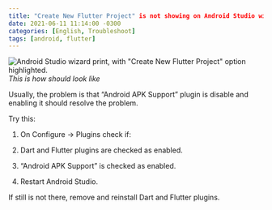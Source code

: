 ```yaml
---
title: "Create New Flutter Project" is not showing on Android Studio wizard
date: 2021-06-11 11:14:00 -0300
categories: [English, Troubleshoot]
tags: [android, flutter]
---
```


![Android Studio wizard print, with "Create New Flutter Project" option highlighted.](/posts/2021-06-11-01.png)
_This is how should look like_

Usually, the problem is that “Android APK Support” plugin is disable and enabling it should resolve the problem.  

Try this:  

1. On Configure -> Plugins check if:

2. Dart and Flutter plugins are checked as enabled.

3. “Android APK Support” is checked as enabled.

4. Restart Android Studio.

If still is not there, remove and reinstall Dart and Flutter plugins.